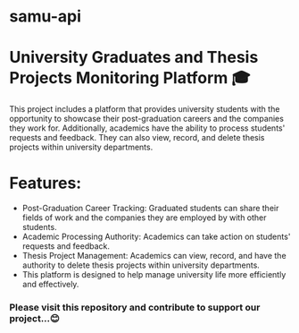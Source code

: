 # samu-api

# University Graduates and Thesis Projects Monitoring Platform 🎓

This project includes a platform that provides university students with the opportunity to showcase their post-graduation careers and the companies they work for. Additionally, academics have the ability to process students' requests and feedback. They can also view, record, and delete thesis projects within university departments.

# Features:

- Post-Graduation Career Tracking: Graduated students can share their fields of work and the companies they are employed by with other students.
- Academic Processing Authority: Academics can take action on students' requests and feedback.
- Thesis Project Management: Academics can view, record, and have the authority to delete thesis projects within university departments.
- This platform is designed to help manage university life more efficiently and effectively.

### Please visit this repository and contribute to support our project...😊
